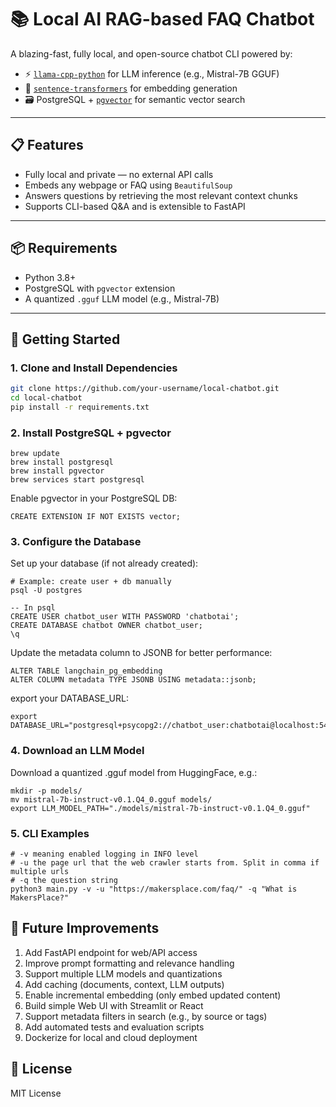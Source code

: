 # 📚 Local AI RAG-based FAQ Chatbot

A blazing-fast, fully local, and open-source chatbot CLI powered by:

- ⚡ [`llama-cpp-python`](https://github.com/abetlen/llama-cpp-python) for LLM inference (e.g., Mistral-7B GGUF)
- 🧠 [`sentence-transformers`](https://www.sbert.net/) for embedding generation
- 🗃️ PostgreSQL + [`pgvector`](https://github.com/pgvector/pgvector) for semantic vector search

---

## 📋 Features

- Fully local and private — no external API calls
- Embeds any webpage or FAQ using `BeautifulSoup`
- Answers questions by retrieving the most relevant context chunks
- Supports CLI-based Q&A and is extensible to FastAPI

---

## 📦 Requirements

- Python 3.8+
- PostgreSQL with `pgvector` extension
- A quantized `.gguf` LLM model (e.g., Mistral-7B)

---

## 🚀 Getting Started

### 1. Clone and Install Dependencies

```bash
git clone https://github.com/your-username/local-chatbot.git
cd local-chatbot
pip install -r requirements.txt
```

### 2. Install PostgreSQL + pgvector
```
brew update
brew install postgresql
brew install pgvector
brew services start postgresql
```

Enable pgvector in your PostgreSQL DB:
```
CREATE EXTENSION IF NOT EXISTS vector;
```

### 3. Configure the Database
Set up your database (if not already created):
```
# Example: create user + db manually
psql -U postgres

-- In psql
CREATE USER chatbot_user WITH PASSWORD 'chatbotai';
CREATE DATABASE chatbot OWNER chatbot_user;
\q
```

Update the metadata column to JSONB for better performance:
```
ALTER TABLE langchain_pg_embedding
ALTER COLUMN metadata TYPE JSONB USING metadata::jsonb;
```

export your DATABASE_URL:
```
export DATABASE_URL="postgresql+psycopg2://chatbot_user:chatbotai@localhost:5432/chatbot"
```

### 4. Download an LLM Model
Download a quantized .gguf model from HuggingFace, e.g.:
```
mkdir -p models/
mv mistral-7b-instruct-v0.1.Q4_0.gguf models/
export LLM_MODEL_PATH="./models/mistral-7b-instruct-v0.1.Q4_0.gguf"
```

### 5. CLI Examples
```
# -v meaning enabled logging in INFO level
# -u the page url that the web crawler starts from. Split in comma if multiple urls
# -q the question string
python3 main.py -v -u "https://makersplace.com/faq/" -q "What is MakersPlace?"
```

## 🔮 Future Improvements
1. Add FastAPI endpoint for web/API access
2. Improve prompt formatting and relevance handling
3. Support multiple LLM models and quantizations
4. Add caching (documents, context, LLM outputs)
5. Enable incremental embedding (only embed updated content)
7. Build simple Web UI with Streamlit or React
8. Support metadata filters in search (e.g., by source or tags)
9. Add automated tests and evaluation scripts
10. Dockerize for local and cloud deployment


## 📝 License
MIT License
